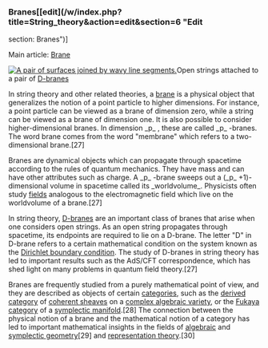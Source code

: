 ### Branes[[edit](/w/index.php?title=String\_theory&action=edit&section=6 "Edit
section: Branes")]

Main article: [Brane](/wiki/Brane "Brane")

[![A pair of surfaces joined by wavy line
segments.](//upload.wikimedia.org/wikipedia/commons/thumb/8/88/D3-brane\_et\_D2-brane.PNG/220px-D3-brane\_et\_D2-brane.PNG)](/wiki/File:D3-brane\_et\_D2-brane.PNG)Open
strings attached to a pair of [D-branes](/wiki/D-brane "D-brane")

In string theory and other related theories, a [brane](/wiki/Brane "Brane") is
a physical object that generalizes the notion of a point particle to higher
dimensions. For instance, a point particle can be viewed as a brane of
dimension zero, while a string can be viewed as a brane of dimension one. It
is also possible to consider higher-dimensional branes. In dimension \_p\_ ,
these are called \_p\_ -branes. The word brane comes from the word "membrane"
which refers to a two-dimensional brane.[27]

Branes are dynamical objects which can propagate through spacetime according
to the rules of quantum mechanics. They have mass and can have other
attributes such as charge. A \_p\_ -brane sweeps out a (\_p\_ +1)-dimensional
volume in spacetime called its \_worldvolume\_. Physicists often study
[fields](/wiki/Field\_\(physics\) "Field \(physics\)") analogous to the
electromagnetic field which live on the worldvolume of a brane.[27]

In string theory, [D-branes](/wiki/D-brane "D-brane") are an important class
of branes that arise when one considers open strings. As an open string
propagates through spacetime, its endpoints are required to lie on a D-brane.
The letter "D" in D-brane refers to a certain mathematical condition on the
system known as the [Dirichlet boundary
condition](/wiki/Dirichlet\_boundary\_condition "Dirichlet boundary condition").
The study of D-branes in string theory has led to important results such as
the AdS/CFT correspondence, which has shed light on many problems in quantum
field theory.[27]

Branes are frequently studied from a purely mathematical point of view, and
they are described as objects of certain
[categories](/wiki/Category\_\(mathematics\) "Category \(mathematics\)"), such
as the [derived category](/wiki/Derived\_category "Derived category") of
[coherent sheaves](/wiki/Coherent\_sheaf "Coherent sheaf") on a [complex
algebraic variety](/wiki/Complex\_algebraic\_variety "Complex algebraic
variety"), or the [Fukaya category](/wiki/Fukaya\_category "Fukaya category")
of a [symplectic manifold](/wiki/Symplectic\_manifold "Symplectic
manifold").[28] The connection between the physical notion of a brane and the
mathematical notion of a category has led to important mathematical insights
in the fields of [algebraic](/wiki/Algebraic\_geometry "Algebraic geometry")
and [symplectic geometry](/wiki/Symplectic\_geometry "Symplectic geometry")[29]
and [representation theory](/wiki/Representation\_theory "Representation
theory").[30]
